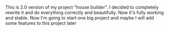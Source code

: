 This is 2.0 version of my project "house builder". I decided to completely rewrite it and do everything correctly and beautifully. Now it's fully working and stable. Now I'm going to start one big project and maybe I will add some features to this project later
